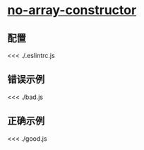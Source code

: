 # [no-array-constructor](https://eslint.org/docs/rules/no-array-constructor)

## 配置

<<< ./.eslintrc.js

## 错误示例

<<< ./bad.js

## 正确示例

<<< ./good.js
